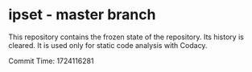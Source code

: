 # ipset - master branch

This repository contains the frozen state of the repository.
Its history is cleared. It is used only for static code
analysis with Codacy.

Commit Time: 1724116281